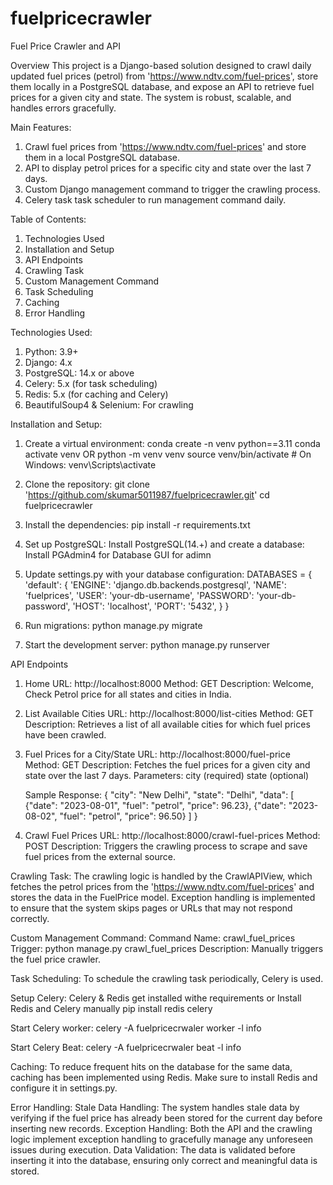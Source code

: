 # fuelpricecrawler
 Fuel Price Crawler and API

Overview
This project is a Django-based solution designed to crawl daily updated fuel prices (petrol) from 'https://www.ndtv.com/fuel-prices', store them locally in a PostgreSQL database, and expose an API to retrieve fuel prices for a given city and state. The system is robust, scalable, and handles errors gracefully.

Main Features:
1. Crawl fuel prices from 'https://www.ndtv.com/fuel-prices' and store them in a local PostgreSQL database.
2. API to display petrol prices for a specific city and state over the last 7 days.
3. Custom Django management command to trigger the crawling process.
4. Celery task task scheduler to run management command daily.

Table of Contents:
1. Technologies Used
2. Installation and Setup
3. API Endpoints
4. Crawling Task
5. Custom Management Command
6. Task Scheduling
7. Caching
8. Error Handling

Technologies Used: 
1. Python: 3.9+
2. Django: 4.x
3. PostgreSQL: 14.x or above
4. Celery: 5.x (for task scheduling)
5. Redis: 5.x (for caching and Celery)
7. BeautifulSoup4 & Selenium: For crawling

Installation and Setup:
1. Create a virtual environment:
    conda create -n venv python==3.11
    conda activate venv
    OR
    python -m venv venv
    source venv/bin/activate # On Windows: venv\Scripts\activate

2. Clone the repository:
    git clone 'https://github.com/skumar5011987/fuelpricecrawler.git'
    cd fuelpricecrawler

3. Install the dependencies:
    pip install -r requirements.txt

4. Set up PostgreSQL:
    Install PostgreSQL(14.+) and create a database:
    Install PGAdmin4 for Database GUI for adimn

5. Update settings.py with your database configuration:
    DATABASES = {
        'default': {
            'ENGINE': 'django.db.backends.postgresql',
            'NAME': 'fuelprices',
            'USER': 'your-db-username',
            'PASSWORD': 'your-db-password',
            'HOST': 'localhost',
            'PORT': '5432',
        }
    }

6. Run migrations:
    python manage.py migrate

7. Start the development server:
    python manage.py runserver

API Endpoints
1. Home
    URL: http://localhost:8000
    Method: GET
    Description: Welcome, Check Petrol price for all states and cities in India.

2. List Available Cities
    URL: http://localhost:8000/list-cities
    Method: GET
    Description: Retrieves a list of all available cities for which fuel prices have been crawled.

3. Fuel Prices for a City/State
    URL: http://localhost:8000/fuel-price
    Method: GET
    Description: Fetches the fuel prices for a given city and state over the last 7 days.
    Parameters:
        city (required)
        state (optional)
    
    Sample Response:
    {
    "city": "New Delhi",
    "state": "Delhi",
    "data": [
            {"date": "2023-08-01", "fuel": "petrol", "price": 96.23},
            {"date": "2023-08-02", "fuel": "petrol", "price": 96.50}
        ]
    }

4. Crawl Fuel Prices
    URL: http://localhost:8000/crawl-fuel-prices
    Method: POST
    Description: Triggers the crawling process to scrape and save fuel prices from the external source.

Crawling Task:
    The crawling logic is handled by the CrawlAPIView, which fetches the petrol prices from the 'https://www.ndtv.com/fuel-prices' and stores the data in the FuelPrice model.
    Exception handling is implemented to ensure that the system skips pages or URLs that may not respond correctly.

Custom Management Command:
    Command Name: crawl_fuel_prices
    Trigger:
        python manage.py crawl_fuel_prices
    Description: Manually triggers the fuel price crawler.

Task Scheduling:
    To schedule the crawling task periodically, Celery is used.

Setup Celery:
    Celery & Redis get installed withe requirements or 
    Install Redis and Celery manually
        pip install redis celery

Start Celery worker:
    celery -A fuelpricecrwaler worker -l info

Start Celery Beat:
    celery -A fuelpricecrwaler beat -l info

Caching:
    To reduce frequent hits on the database for the same data, caching has been implemented using Redis. Make sure to install Redis and configure it in settings.py.

Error Handling:
    Stale Data Handling: The system handles stale data by verifying if the fuel price has already been stored for the current day before inserting new records.
    Exception Handling: Both the API and the crawling logic implement exception handling to gracefully manage any unforeseen issues during execution.
    Data Validation: The data is validated before inserting it into the database, ensuring only correct and meaningful data is stored.
